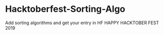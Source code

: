 # Hacktoberfest-Sorting-Algo
Add sorting algorithms and get your entry in HF
HAPPY HACKTOBER FEST 2019
